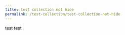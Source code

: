 ```yaml
---
title: test collection not hide
permalink: /test-collection/test-collection-not-hide
---
```


test test
